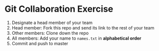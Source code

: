 # Git Collaboration Exercise

1. Designate a head member of your team
2. Head member: Fork this repo and send its link to the rest of your team
3. Other members: Clone down the repo
4. All members: Add your name to `names.txt` in **alphabetical order**
5. Commit and push to master
